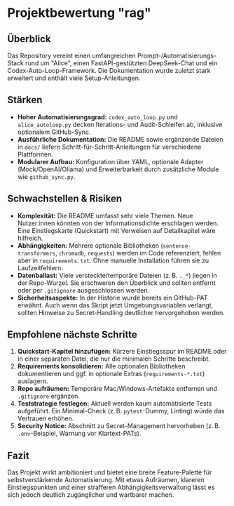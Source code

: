 # Projektbewertung "rag"

## Überblick
Das Repository vereint einen umfangreichen Prompt-/Automatisierungs-Stack rund um "Alice", einen FastAPI-gestützten DeepSeek-Chat und ein Codex-Auto-Loop-Framework. Die Dokumentation wurde zuletzt stark erweitert und enthält viele Setup-Anleitungen.

## Stärken
- **Hoher Automatisierungsgrad:** `codex_auto_loop.py` und `alice_autoloop.py` decken Iterations- und Audit-Schleifen ab, inklusive optionalem GitHub-Sync.
- **Ausführliche Dokumentation:** Die README sowie ergänzende Dateien in `docs/` liefern Schritt-für-Schritt-Anleitungen für verschiedene Plattformen.
- **Modularer Aufbau:** Konfiguration über YAML, optionale Adapter (Mock/OpenAI/Ollama) und Erweiterbarkeit durch zusätzliche Module wie `github_sync.py`.

## Schwachstellen & Risiken
- **Komplexität:** Die README umfasst sehr viele Themen. Neue Nutzer:innen könnten von der Informationsdichte erschlagen werden. Eine Einstiegskarte (Quickstart) mit Verweisen auf Detailkapitel wäre hilfreich.
- **Abhängigkeiten:** Mehrere optionale Bibliotheken (`sentence-transformers`, `chromadb`, `requests`) werden im Code referenziert, fehlen aber in `requirements.txt`. Ohne manuelle Installation führen sie zu Laufzeitfehlern.
- **Datenballast:** Viele versteckte/temporäre Dateien (z. B. `._*`) liegen in der Repo-Wurzel. Sie erschweren den Überblick und sollten entfernt oder per `.gitignore` ausgeschlossen werden.
- **Sicherheitsaspekte:** In der Historie wurde bereits ein GitHub-PAT erwähnt. Auch wenn das Skript jetzt Umgebungsvariablen verlangt, sollten Hinweise zu Secret-Handling deutlicher hervorgehoben werden.

## Empfohlene nächste Schritte
1. **Quickstart-Kapitel hinzufügen:** Kürzere Einstiegsspur im README oder in einer separaten Datei, die nur die minimalen Schritte beschreibt.
2. **Requirements konsolidieren:** Alle optionalen Bibliotheken dokumentieren und ggf. in optionale Extras (`requirements-*.txt`) auslagern.
3. **Repo aufräumen:** Temporäre Mac/Windows-Artefakte entfernen und `.gitignore` ergänzen.
4. **Teststrategie festlegen:** Aktuell werden kaum automatisierte Tests aufgeführt. Ein Minimal-Check (z. B. `pytest`-Dummy, Linting) würde das Vertrauen erhöhen.
5. **Security Notice:** Abschnitt zu Secret-Management hervorheben (z. B. `.env`-Beispiel, Warnung vor Klartext-PATs).

## Fazit
Das Projekt wirkt ambitioniert und bietet eine breite Feature-Palette für selbstverstärkende Automatisierung. Mit etwas Aufräumen, klareren Einstiegspunkten und einer strafferen Abhängigkeitsverwaltung lässt es sich jedoch deutlich zugänglicher und wartbarer machen.
